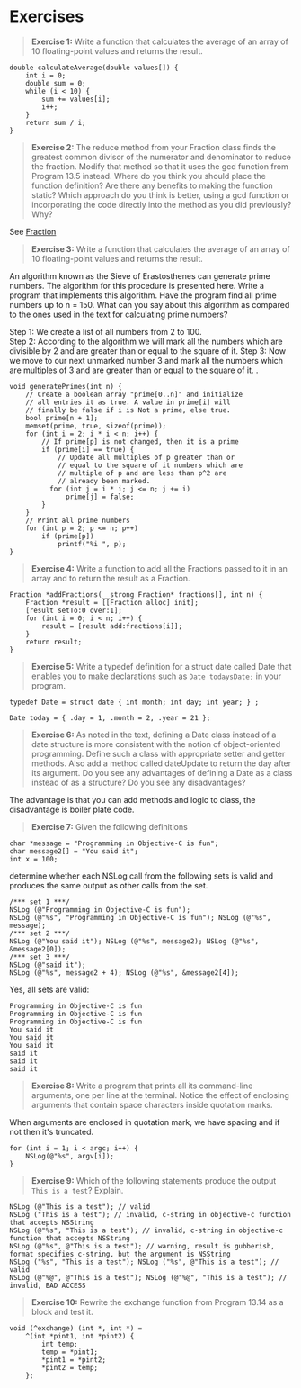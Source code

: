 #  Exercises

> **Exercise 1:** Write a function that calculates the average of an array of 10 floating-point values and
returns the result.

```objc
double calculateAverage(double values[]) {
	int i = 0;
	double sum = 0;
	while (i < 10) {
		sum += values[i];
		i++;
	}
	return sum / i;
}
```
> **Exercise 2:** The reduce method from your Fraction class finds the greatest common divisor of the numerator and denominator to reduce the fraction. Modify that method so that it uses the gcd function from Program 13.5 instead. Where do you think you should place
the function definition? Are there any benefits to making the function static? Which approach do you think is better, using a gcd function or incorporating the code directly into the method as you did previously? Why?

See [Fraction](../more_on_classes/fraction/)

> **Exercise 3:** Write a function that calculates the average of an array of 10 floating-point values and
returns the result.

An algorithm known as the Sieve of Erastosthenes can generate prime numbers. The algorithm for this procedure is presented here. Write a program that implements this algorithm. Have the program find all prime numbers up to n = 150. What can you say about this algorithm as compared to the ones used in the text for calculating prime numbers?

Step 1: We create a list of all numbers from 2 to 100.  
Step 2: According to the algorithm we will mark all the numbers which are divisible by 2 and are greater than or equal to the square of it. 
Step 3: Now we move to our next unmarked number 3 and mark all the numbers which are multiples of 3 and are greater than or equal to the square of it.  .

```objc
void generatePrimes(int n) {
	// Create a boolean array "prime[0..n]" and initialize
	// all entries it as true. A value in prime[i] will
	// finally be false if i is Not a prime, else true.
	bool prime[n + 1];
	memset(prime, true, sizeof(prime));
	for (int i = 2; i * i < n; i++) {
		// If prime[p] is not changed, then it is a prime
		if (prime[i] == true) {
			// Update all multiples of p greater than or
			// equal to the square of it numbers which are
			// multiple of p and are less than p^2 are
			// already been marked.
		  for (int j = i * i; j <= n; j += i)
			  prime[j] = false;
		}
	}
	// Print all prime numbers
	for (int p = 2; p <= n; p++)
		if (prime[p])
			printf("%i ", p);
}
```
> **Exercise 4:** Write a function to add all the Fractions passed to it in an array and to return the result as a Fraction.

```objc
Fraction *addFractions(__strong Fraction* fractions[], int n) {
	Fraction *result = [[Fraction alloc] init];
	[result setTo:0 over:1];
	for (int i = 0; i < n; i++) {
		result = [result add:fractions[i]];
	}
	return result;
}
```

> **Exercise 5:** Write a typedef definition for a struct date called Date that enables you to make declarations such as
> `Date todaysDate;`
> in your program.

```objc
typedef Date = struct date { int month; int day; int year; } ;

Date today = { .day = 1, .month = 2, .year = 21 };
```

> **Exercise 6:** As noted in the text, defining a Date class instead of a date structure is more consistent with the notion of object-oriented programming. Define such a class with appropriate setter and getter methods. Also add a method called dateUpdate to return the day after its argument.
Do you see any advantages of defining a Date as a class instead of as a structure? Do you see any disadvantages?

The advantage is that you can add methods and logic to class, the disadvantage is boiler plate code.

> **Exercise 7:** Given the following definitions
```objc
char *message = "Programming in Objective-C is fun";
char message2[] = "You said it";
int x = 100;
```
determine whether each NSLog call from the following sets is valid and produces the same output as other calls from the set.
```objc
/*** set 1 ***/
NSLog (@"Programming in Objective-C is fun");
NSLog (@"%s", "Programming in Objective-C is fun"); NSLog (@"%s", message);
/*** set 2 ***/
NSLog (@"You said it"); NSLog (@"%s", message2); NSLog (@"%s", &message2[0]);
/*** set 3 ***/
NSLog (@"said it");
NSLog (@"%s", message2 + 4); NSLog (@"%s", &message2[4]);
```

Yes, all sets are valid:
```
Programming in Objective-C is fun
Programming in Objective-C is fun
Programming in Objective-C is fun
You said it
You said it
You said it
said it
said it
said it
```

> **Exercise 8:** Write a program that prints all its command-line arguments, one per line at the terminal. Notice the effect of enclosing arguments that contain space characters inside quotation marks.

When arguments are enclosed in quotation mark, we have spacing and if not then it's truncated.

```objc
for (int i = 1; i < argc; i++) {
	NSLog(@"%s", argv[i]);
}
```

> **Exercise 9:** Which of the following statements produce the output `This is a test`? Explain.
```objc
NSLog (@"This is a test"); // valid
NSLog ("This is a test"); // invalid, c-string in objective-c function that accepts NSString
NSLog (@"%s", "This is a test"); // invalid, c-string in objective-c function that accepts NSString
NSLog (@"%s", @"This is a test"); // warning, result is gubberish, format specifies c-string, but the argument is NSString
NSLog ("%s", "This is a test"); NSLog ("%s", @"This is a test"); // valid
NSLog (@"%@", @"This is a test"); NSLog (@"%@", "This is a test"); // invalid, BAD ACCESS
```

> **Exercise 10:** Rewrite the exchange function from Program 13.14 as a block and test it.

```objc
void (^exchange) (int *, int *) =
	^(int *pint1, int *pint2) {
		int temp;
		temp = *pint1;
		*pint1 = *pint2;
		*pint2 = temp;
	};

```
